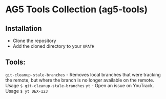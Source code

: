# AG5 Tools Collection (ag5-tools)

## Installation

- Clone the repository
- Add the cloned directory to your `$PATH`

## Tools:

`git-cleanup-stale-branches` - Removes local branches that were tracking the remote, but where the branch is no longer available on the remote. Usage `$ git-cleanup-stale-branches`
`yt` - Open an issue on YouTrack. Usage `$ yt DEX-123`
